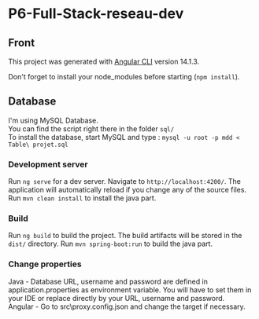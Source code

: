 # P6-Full-Stack-reseau-dev

## Front

This project was generated with [Angular CLI](https://github.com/angular/angular-cli) version 14.1.3.

Don't forget to install your node_modules before starting (`npm install`).  

## Database
I'm using MySQL Database.  
You can find the script right there in the folder `sql/`  
To install the database, start MySQL and type : `mysql -u root -p mdd < Table\ projet.sql`  

### Development server

Run `ng serve` for a dev server. Navigate to `http://localhost:4200/`. The application will automatically reload if you change any of the source files.
Run `mvn clean install` to install the java part.  

### Build

Run `ng build` to build the project. The build artifacts will be stored in the `dist/` directory.
Run `mvn spring-boot:run` to build the java part.

### Change properties

Java - Database URL, username and password are defined in application.properties as environment variable. You will have to set them in your IDE or replace directly by your URL, username and password.  
Angular - Go to src\proxy.config.json and change the target if necessary.